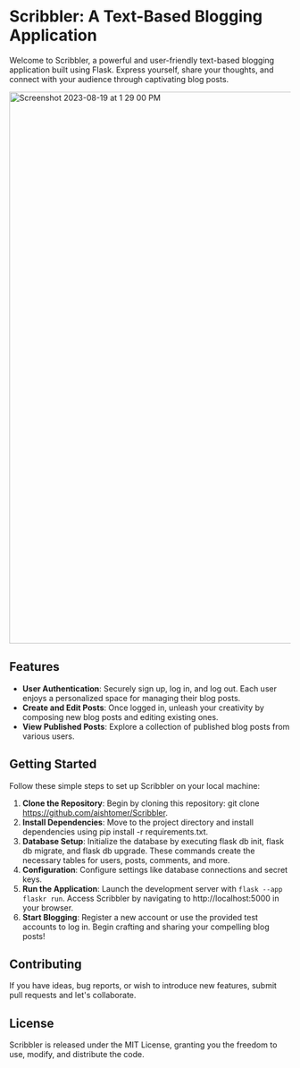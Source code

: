 # Scribbler: A Text-Based Blogging Application
Welcome to Scribbler, a powerful and user-friendly text-based blogging application built using Flask. Express yourself, share your thoughts, and connect with your audience through captivating blog posts.

<img width="987" alt="Screenshot 2023-08-19 at 1 29 00 PM" src="https://github.com/aishtomer/Scribbler/assets/91372700/89933c3d-176a-47c9-863a-b57cf4c4d6d0">


## Features
- **User Authentication**: Securely sign up, log in, and log out. Each user enjoys a personalized space for managing their blog posts.
- **Create and Edit Posts**: Once logged in, unleash your creativity by composing new blog posts and editing existing ones.
- **View Published Posts**: Explore a collection of published blog posts from various users.

## Getting Started
Follow these simple steps to set up Scribbler on your local machine:
1. **Clone the Repository**: Begin by cloning this repository: git clone https://github.com/aishtomer/Scribbler.
2. **Install Dependencies**: Move to the project directory and install dependencies using pip install -r requirements.txt.
3. **Database Setup**: Initialize the database by executing flask db init, flask db migrate, and flask db upgrade. These commands create the necessary tables for users, posts, comments, and more.
4. **Configuration**: Configure settings like database connections and secret keys.
5. **Run the Application**: Launch the development server with `flask --app flaskr run`. Access Scribbler by navigating to http://localhost:5000 in your browser.
6. **Start Blogging**: Register a new account or use the provided test accounts to log in. Begin crafting and sharing your compelling blog posts!

## Contributing
If you have ideas, bug reports, or wish to introduce new features, submit pull requests and let's collaborate.

## License
Scribbler is released under the MIT License, granting you the freedom to use, modify, and distribute the code.


